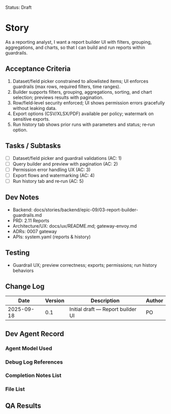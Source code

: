 Status: Draft

# Story
As a reporting analyst,
I want a report builder UI with filters, grouping, aggregations, and charts,
so that I can build and run reports within guardrails.

## Acceptance Criteria
1. Dataset/field picker constrained to allowlisted items; UI enforces guardrails (max rows, required filters, time ranges).
2. Builder supports filters, grouping, aggregations, sorting, and chart selection; previews results with pagination.
3. Row/field‑level security enforced; UI shows permission errors gracefully without leaking data.
4. Export options (CSV/XLSX/PDF) available per policy; watermark on sensitive exports.
5. Run history tab shows prior runs with parameters and status; re‑run option.

## Tasks / Subtasks
- [ ] Dataset/field picker and guardrail validations (AC: 1)
- [ ] Query builder and preview with pagination (AC: 2)
- [ ] Permission error handling UX (AC: 3)
- [ ] Export flows and watermarking (AC: 4)
- [ ] Run history tab and re‑run (AC: 5)

## Dev Notes
- Backend: docs/stories/backend/epic-09/03-report-builder-guardrails.md
- PRD: 2.11 Reports
- Architecture/UX: docs/ux/README.md; gateway-envoy.md
- ADRs: 0007 gateway
- APIs: system.yaml (reports & history)

## Testing
- Guardrail UX; preview correctness; exports; permissions; run history behaviors

## Change Log
| Date       | Version | Description                             | Author |
|------------|---------|-----------------------------------------|--------|
| 2025-09-18 | 0.1     | Initial draft — Report builder UI       | PO     |

## Dev Agent Record

### Agent Model Used
<record at implementation time>

### Debug Log References
<links at implementation time>

### Completion Notes List
<notes at implementation time>

### File List
<files at implementation time>

## QA Results
<QA to fill>

